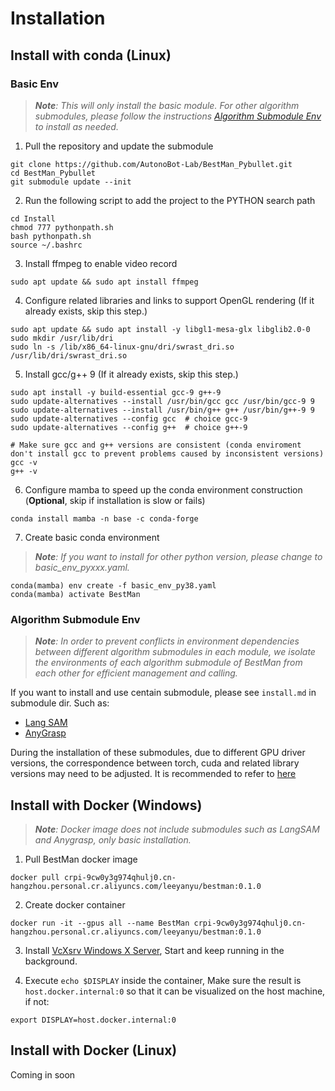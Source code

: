 # Installation

## Install with conda (Linux)

### Basic Env

> ***Note**: This will only install the basic module. For other algorithm submodules, please follow the instructions [Algorithm Submodule Env](#algorithm-submodule-env) to install as needed.*

1. Pull the repository and update the submodule

```
git clone https://github.com/AutonoBot-Lab/BestMan_Pybullet.git
cd BestMan_Pybullet
git submodule update --init
```

2. Run the following script to add the project to the PYTHON search path
```
cd Install
chmod 777 pythonpath.sh
bash pythonpath.sh
source ~/.bashrc
```


3. Install ffmpeg to enable video record
```
sudo apt update && sudo apt install ffmpeg
```

4. Configure related libraries and links to support OpenGL rendering (If it already exists, skip this step.)
```
sudo apt update && sudo apt install -y libgl1-mesa-glx libglib2.0-0
sudo mkdir /usr/lib/dri
sudo ln -s /lib/x86_64-linux-gnu/dri/swrast_dri.so /usr/lib/dri/swrast_dri.so
```

5. Install gcc/g++ 9 (If it already exists, skip this step.)
```
sudo apt install -y build-essential gcc-9 g++-9
sudo update-alternatives --install /usr/bin/gcc gcc /usr/bin/gcc-9 9
sudo update-alternatives --install /usr/bin/g++ g++ /usr/bin/g++-9 9
sudo update-alternatives --config gcc  # choice gcc-9
sudo update-alternatives --config g++  # choice g++-9

# Make sure gcc and g++ versions are consistent (conda enviroment don't install gcc to prevent problems caused by inconsistent versions)
gcc -v
g++ -v
```

6. Configure mamba to speed up the conda environment construction (**Optional**, skip if installation is slow or fails)
```
conda install mamba -n base -c conda-forge
```

7. Create basic conda environment

> ***Note**: If you want to install for other python version, please change to basic_env_pyxxx.yaml.*

```
conda(mamba) env create -f basic_env_py38.yaml
conda(mamba) activate BestMan
```

### Algorithm Submodule Env

> ***Note**: In order to prevent conflicts in environment dependencies between different algorithm submodules in each module, we isolate the environments of each algorithm submodule of BestMan from each other for efficient management and calling.*

If you want to install and use centain submodule, please see `install.md` in submodule dir. Such as:

- [Lang SAM](../Perception/Grasp_Pose_Estimation/AnyGrasp/install.md)
- [AnyGrasp](../Perception/Grasp_Pose_Estimation/install.md)

During the installation of these submodules, due to different GPU driver versions, the correspondence between torch, cuda and related library versions may need to be adjusted. It is recommended to refer to [here](https://pytorch.org/get-started/previous-versions/)
  

## Install with Docker (Windows)

> ***Note**: Docker image does not include submodules such as LangSAM and Anygrasp, only basic installation.*

1. Pull BestMan docker image

```
docker pull crpi-9cw0y3g974qhulj0.cn-hangzhou.personal.cr.aliyuncs.com/leeyanyu/bestman:0.1.0
```

2. Create docker container

```
docker run -it --gpus all --name BestMan crpi-9cw0y3g974qhulj0.cn-hangzhou.personal.cr.aliyuncs.com/leeyanyu/bestman:0.1.0
```

3. Install [VcXsrv Windows X Server](https://sourceforge.net/projects/vcxsrv/), Start and keep running in the background.

4. Execute `echo $DISPLAY` inside the container, Make sure the result is `host.docker.internal:0` so that it can be visualized on the host machine, if not:

```
export DISPLAY=host.docker.internal:0
```


## Install with Docker (Linux)

Coming in soon

